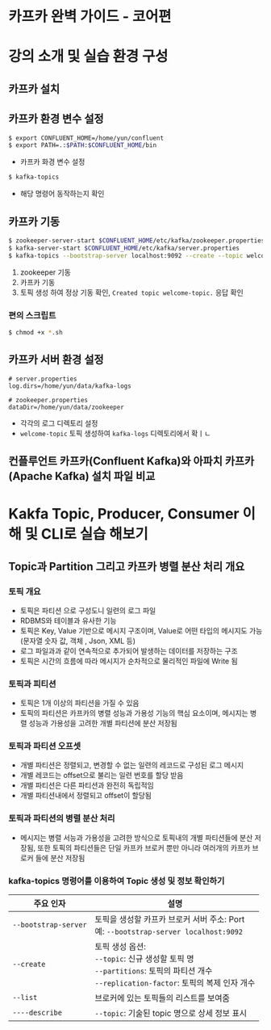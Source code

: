 # 카프카 완벽 가이드 - 코어편

# 강의 소개 및 실습 환경 구성

## 카프카 설치

## 카프카 환경 변수 설정

```bash
$ export CONFLUENT_HOME=/home/yun/confluent
$ export PATH=.:$PATH:$CONFLUENT_HOME/bin
```

* 카프카 화경 변수 설정

```bash
$ kafka-topics
```

* 해당 명령어 동작하는지 확인

## 카프카 기동

```bash
$ zookeeper-server-start $CONFLUENT_HOME/etc/kafka/zookeeper.properties
$ kafka-server-start $CONFLUENT_HOME/etc/kafka/server.properties
$ kafka-topics --bootstrap-server localhost:9092 --create --topic welcome-topic
```

1. zookeeper 기동
2. 카프카 기동
3. 토픽 생성 하여 정상 기동 확인, `Created topic welcome-topic.` 응답 확인

### 편의 스크립트

```bash
$ chmod +x *.sh
```

## 카프카 서버 환경 설정

```
# server.properties
log.dirs=/home/yun/data/kafka-logs

# zookeeper.properties
dataDir=/home/yun/data/zookeeper
```

* 각각의 로그 디렉토리 설정
* `welcome-topic` 토픽 생성하여 `kafka-logs` 디렉토리에서 확ㅣㄴ

## 컨플루언트 카프카(Confluent Kafka)와 아파치 카프카(Apache Kafka) 설치 파일 비교

# Kakfa Topic, Producer, Consumer 이해 및 CLI로 실습 해보기

## Topic과 Partition 그리고 카프카 병렬 분산 처리 개요

### 토픽 개요

* 토픽은 파티션 으로 구성도니 일련의 로그 파일
* RDBMS와 테이블과 유사한 기능
* 토픽은 Key, Value 기반으로 메시지 구조이며, Value로 어떤 타입의 메시지도 가능 (문자열 숫자 값, 객체 , Json, XML 등)
* 로그 파일과과 같이 연속적으로 추가되어 발생하는 데이터를 저장하는 구조
* 토픽은 시간의 흐름에 따라 메시지가 순차적으로 물리적인 파일에 Write 됨

### 토픽과 피티션

* 토픽은 1개 이상의 파티션을 가질 수 있음
* 토픽의 파티션은 카프카의 병렬 성능과 가용성 기능의 핵심 요소이며, 메시지는 병렬 성능과 가용성을 고려한 개별 파티션에 분산 저장됨

### 토픽과 파티션 오프셋

* 개별 파티션은 정렬되고, 변경할 수 없는 일련의 레코드로 구성된 로그 메시지
* 개별 레코드는 offset으로 불리는 일련 번호를 할당 받음
* 개별 파티션은 다른 파티션과 완전히 독립적임
* 개별 파티션내에서 정렬되고 offset이 할당됨

### 토픽과 파티션의 병렬 분산 처리

* 메시지는 병렬 서능과 가용성을 고려한 방식으로 토픽내의 개별 파티션들에 분산 저장됨, 또한 토픽의 파티션들은 단일 카프카 브로커 뿐만 아니라 여러개의 카프카 브로커 들에 분산 저장됨

### kafka-topics 명령어를 이용하여 Topic 생성 및 정보 확인하기

| 주요 인자                | 설명                                                                                                              |
|----------------------|-----------------------------------------------------------------------------------------------------------------|
| `--bootstrap-server` | 토픽을 생성할 카프카 브로커 서버 주소: Port <br> 예: `--bootstrap-server localhost:9092`                                         |
| `--create`           | 토픽 생성 옵션: <br> `--topic`: 신규 생성할 토픽 명 <br> `--partitions`: 토픽의 파티션 개수 <br> `--replication-factor`: 토픽의 복제 인자 개수 |
| `--list`             | 브로커에 있는 토픽들의 리스트를 보여줌                                                                                           |
| `----describe`                   | `--topic`: 기술된 topic 명으로 상세 정보 표시                                                                                 |